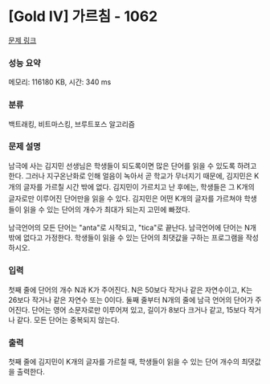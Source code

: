 # [Gold IV] 가르침 - 1062 

[문제 링크](https://www.acmicpc.net/problem/1062) 

### 성능 요약

메모리: 116180 KB, 시간: 340 ms

### 분류

백트래킹, 비트마스킹, 브루트포스 알고리즘

### 문제 설명

<p>남극에 사는 김지민 선생님은 학생들이 되도록이면 많은 단어를 읽을 수 있도록 하려고 한다. <span style="line-height:1.6em">그러나 지구온난화로 인해 얼음이 녹아서 곧 학교가 무너지기 때문에, 김지민은 K개의 글자를 가르칠 시간 밖에 없다. 김지민이 가르치고 난 후에는, 학생들은 그 K개의 글자로만 이루어진 단어만을 읽을 수 있다. 김지민은 어떤 K개의 글자를 가르쳐야 학생들이 읽을 수 있는 단어의 개수가 최대가 되는지 고민에 빠졌다.</span></p>

<p>남극언어의 모든 단어는 "anta"로 시작되고, "tica"로 끝난다. 남극언어에 단어는 N개 밖에 없다고 가정한다. 학생들이 읽을 수 있는 단어의 최댓값을 구하는 프로그램을 작성하시오.</p>

### 입력 

 <p>첫째 줄에 단어의 개수 N과 K가 주어진다. N은 50보다 작거나 같은 자연수이고, K는 26보다 작거나 같은 자연수 또는 0이다. 둘째 줄부터 N개의 줄에 남극 언어의 단어가 주어진다. 단어는 영어 소문자로만 이루어져 있고, 길이가 8보다 크거나 같고, 15보다 작거나 같다. 모든 단어는 중복되지 않는다.</p>

### 출력 

 <p>첫째 줄에 김지민이 K개의 글자를 가르칠 때, 학생들이 읽을 수 있는 단어 개수의 최댓값을 출력한다.</p>

